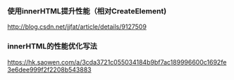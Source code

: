 ### 使用innerHTML提升性能（相对CreateElement)
<http://blog.csdn.net/jjfat/article/details/9127509>

### innerHTML的性能优化写法
<https://hk.saowen.com/a/3cda3721c055034184b9bf7ac189996600c1692fe3e6dee999f2f2208b543883>